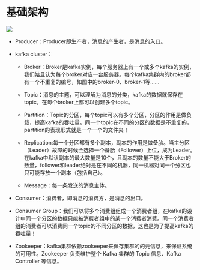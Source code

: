 # 基础架构

![](/uploads/upload_ef7ac5ce774029948a4de2c7472bf435.png)

- Producer：Producer即生产者，消息的产生者，是消息的入口。

- kafka cluster：
 
    - Broker：Broker是kafka实例，每个服务器上有一个或多个kafka的实例，我们姑且认为每个broker对应一台服务器。每个kafka集群内的broker都有一个不重复的编号，如图中的broker-0、broker-1等……

    - Topic：消息的主题，可以理解为消息的分类，kafka的数据就保存在topic。在每个broker上都可以创建多个topic。

    - Partition：Topic的分区，每个topic可以有多个分区，分区的作用是做负载，提高kafka的吞吐量。同一个topic在不同的分区的数据是不重复的，partition的表现形式就是一个一个的文件夹！

    - Replication:每一个分区都有多个副本，副本的作用是做备胎。当主分区（Leader）故障的时候会选择一个备胎（Follower）上位，成为Leader。在kafka中默认副本的最大数量是10个，且副本的数量不能大于Broker的数量，follower和leader绝对是在不同的机器，同一机器对同一个分区也只可能存放一个副本（包括自己）。
 
    - Message：每一条发送的消息主体。
　　
- Consumer：消费者，即消息的消费方，是消息的出口。

- Consumer Group：我们可以将多个消费组组成一个消费者组，在kafka的设计中同一个分区的数据只能被消费者组中的某一个消费者消费。同一个消费者组的消费者可以消费同一个topic的不同分区的数据，这也是为了提高kafka的吞吐量！

- Zookeeper：kafka集群依赖zookeeper来保存集群的的元信息，来保证系统的可用性。Zookeeper 负责维护整个 Kafka 集群的 Topic 信息、Kafka Controller 等信息。